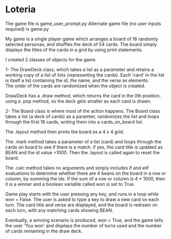 # Loteria
The game file is game_user_prompt.py
Alternate game file (no user inputs required) is game.py

My game is a single player game which arranges a board of 16 randomly selected personas, and shuffles the deck of 54 cards.
The board simply displays the titles of the cards in a grid by using print statements.

I created 2 classes of objects for the game.  

1- The DrawDeck class, which takes a list as a parameter and retains a working copy of a list of lists (representing the cards). Each 'card' in the list is itself a list containing the id, the name, and the verse as elements.  
The order of the cards are randomized when the object is created.

DrawDeck has a .draw method, which returns the card in the 0th position, using a .pop method, so the deck gets smaller as each card is drawn.

2- The Board class is where most of the action happens.  The Board class takes a list (a deck of cards) as a paramter, randomizes the list and loops through the first 16 cards, writing them into a cards_on_board list.  

The .layout method then prints the board as a 4 x 4 grid.

The .mark method takes a parameter of a list (card) and loops through the cards on board to see if there is a match.  if yes, the card title is updated as BEAN and the id value =1000.  Then the .layout is called again to reset the board. 

The .calc method takes no arguments and simply includes if and elif evaluations to determine whether there are 4 beans on the board in a row or column, by summing the ids.  If the sum of a row or column is 4 * 1000, then it is a winner and a boolean variable called won is set to True.

Game play starts with the user pressing any key, and runs in a loop while won = False.  The user is asked to type a key to draw a new card on each turn.  The card title and verse are displayed, and the board is redrawn on each turn, with any matching cards showing BEAN.  

Eventually, a winning scenario is produced, won = True, and the game tells the user 'You won' and displays the number of turns used and the number of cards remaining in the draw deck.
